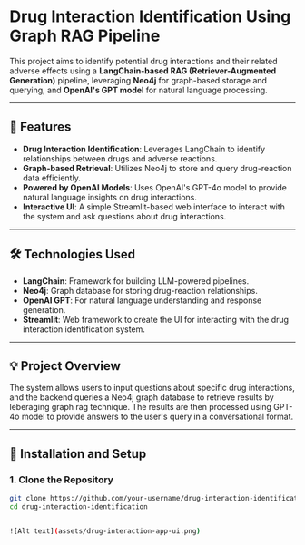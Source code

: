 # Drug Interaction Identification Using Graph RAG Pipeline

This project aims to identify potential drug interactions and their related adverse effects using a **LangChain-based RAG (Retriever-Augmented Generation)** pipeline, leveraging **Neo4j** for graph-based storage and querying, and **OpenAI's GPT model** for natural language processing.

---

## 🚀 **Features**

- **Drug Interaction Identification**: Leverages LangChain to identify relationships between drugs and adverse reactions.
- **Graph-based Retrieval**: Utilizes Neo4j to store and query drug-reaction data efficiently.
- **Powered by OpenAI Models**: Uses OpenAI's GPT-4o model to provide natural language insights on drug interactions.
- **Interactive UI**: A simple Streamlit-based web interface to interact with the system and ask questions about drug interactions.

---

## 🛠️ **Technologies Used**

- **LangChain**: Framework for building LLM-powered pipelines.
- **Neo4j**: Graph database for storing drug-reaction relationships.
- **OpenAI GPT**: For natural language understanding and response generation.
- **Streamlit**: Web framework to create the UI for interacting with the drug interaction identification system.

---

## 💡 **Project Overview**

The system allows users to input questions about specific drug interactions, and the backend queries a Neo4j graph database to retrieve results by leberaging graph rag technique. The results are then processed using GPT-4o model to provide answers to the user's query in a conversational format.

---

## 🔧 **Installation and Setup**

### 1. **Clone the Repository**

```bash
git clone https://github.com/your-username/drug-interaction-identification.git
cd drug-interaction-identification


![Alt text](assets/drug-interaction-app-ui.png)
